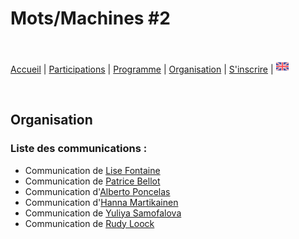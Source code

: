 # Mots/Machines #2

<br>

[Accueil](https://motsmachines.github.io/2020/fr) | [Participations](https://motsmachines.github.io/2020/fr/cfp) | [Programme](https://motsmachines.github.io/2020/fr/program) | [Organisation](https://motsmachines.github.io/2020/fr/orga) | [S'inscrire](https://motsmachines.github.io/2020/fr/registration) | [<img src="EN.png" width="20">](https://motsmachines.github.io/2020/en)

<br>

## Organisation

### Liste des communications :

* Communication de [Lise Fontaine](https://www.univ-brest.fr/digitalAssets/87/87671_FONT.pdf)
* Communication de [Patrice Bellot](https://www.univ-brest.fr/digitalAssets/87/87672_BEL.pdf)
* Communication d'[Alberto Poncelas](https://www.univ-brest.fr/digitalAssets/87/87673_PON.pdf)
* Communication d'[Hanna Martikainen](https://www.univ-brest.fr/digitalAssets/87/87674_MART.pdf)
* Communication de [Yuliya Samofalova](https://www.univ-brest.fr/digitalAssets/87/87675_SAMO.pdf)
* Communication de [Rudy Loock](https://www.univ-brest.fr/digitalAssets/87/87658_lo.pdf)
